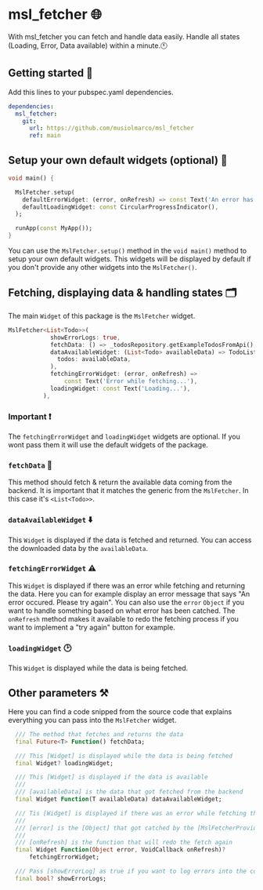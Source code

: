 # msl_fetcher 🌐
With msl_fetcher you can fetch and handle data easily. Handle all states (Loading, Error, Data available) within a minute.🕚

## Getting started 🚀
Add this lines to your pubspec.yaml dependencies.
```yaml
dependencies:
  msl_fetcher:
    git:
      url: https://github.com/musiolmarco/msl_fetcher
      ref: main
```

## Setup your own default widgets (optional) 👷
```dart
void main() {

  MslFetcher.setup(
    defaultErrorWidget: (error, onRefresh) => const Text('An error has occured...'),
    defaultLoadingWidget: const CircularProgressIndicator(),
  );

  runApp(const MyApp());
}
```
You can use the `MslFetcher.setup()` method in the `void main()` method to setup your own default widgets. This widgets will be displayed by default if you don't provide any other widgets into the `MslFetcher()`.

## Fetching, displaying data & handling states 🗂
The main `Widget` of this package is the `MslFetcher` widget.
```dart
MslFetcher<List<Todo>>(
            showErrorLogs: true,
            fetchData: () => _todosRepository.getExampleTodosFromApi(),
            dataAvailableWidget: (List<Todo> availableData) => TodoListView(
              todos: availableData,
            ),
            fetchingErrorWidget: (error, onRefresh) =>
                const Text('Error while fetching...'),
            loadingWidget: const Text('Loading...'),
          ),
```

### Important ❗️
The `fetchingErrorWidget` and `loadingWidget` widgets are optional. If you wont pass them it will use the default widgets of the package.

### `fetchData` 📂
This method should fetch & return the available data coming from the backend. It is important that it matches the generic from the `MslFetcher`. In this case it's `<List<Todo>>`.

### `dataAvailableWidget` ⬇️
This `Widget` is displayed if the data is fetched and returned. You can access the downloaded data by the `availableData`.

### `fetchingErrorWidget` ⚠️
This `Widget` is displayed if there was an error while fetching and returning the data. Here you can for example display an error message that says "An error occured. Please try again". You can also use the `error` `Object` if you want to handle something based on what error has been catched. The `onRefresh` method makes it available to redo the fetching process if you want to implement a "try again" button for example. 

### `loadingWidget` 🕑
This `Widget` is displayed while the data is being fetched.

## Other parameters ⚒
Here you can find a code snipped from the source code that explains everything you can pass into the `MslFetcher` widget.
```dart
  /// The method that fetches and returns the data
  final Future<T> Function() fetchData;

  /// This [Widget] is displayed while the data is being fetched
  final Widget? loadingWidget;

  /// This [Widget] is displayed if the data is available
  ///
  /// [availableData] is the data that got fetched from the backend
  final Widget Function(T availableData) dataAvailableWidget;

  /// Tis [Widget] is displayed if there was an error while fetching the data
  ///
  /// [error] is the [Object] that got catched by the [MslFetcherProvider]
  /// 
  /// [onRefresh] is the function that will redo the fetch again
  final Widget Function(Object error, VoidCallback onRefresh)?
      fetchingErrorWidget;

  /// Pass [showErrorLog] as true if you want to log errors into the console
  final bool? showErrorLogs;
```
